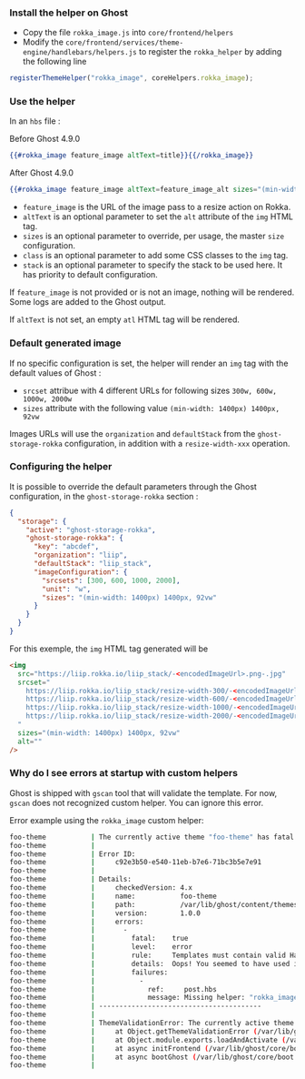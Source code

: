 ### Install the helper on Ghost

- Copy the file `rokka_image.js` into `core/frontend/helpers`
- Modify the `core/frontend/services/theme-engine/handlebars/helpers.js` to register the `rokka_helper` by adding the following line

```js
registerThemeHelper("rokka_image", coreHelpers.rokka_image);
```

### Use the helper

In an `hbs` file :

Before Ghost 4.9.0

```hbs
{{#rokka_image feature_image altText=title}}{{/rokka_image}}
```

After Ghost 4.9.0

```hbs
{{#rokka_image feature_image altText=feature_image_alt sizes="(min-width: 1000px) 1000px, 74vw" class="first-class second-class" stack="another_stack"}}{{/rokka_image}}
```

- `feature_image` is the URL of the image pass to a resize action on Rokka.
- `altText` is an optional parameter to set the `alt` attribute of the `img` HTML tag.
- `sizes` is an optional parameter to override, per usage, the master `size` configuration.
- `class` is an optional parameter to add some CSS classes to the `img` tag.
- `stack` is an optional parameter to specify the stack to be used here. It has priority to default configuration.

If `feature_image` is not provided or is not an image, nothing will be rendered. Some logs are added to the Ghost output.

If `altText` is not set, an empty `atl` HTML tag will be rendered.

### Default generated image

If no specific configuration is set, the helper will render an `img` tag with the default values of Ghost :

- `srcset` attribue with 4 different URLs for following sizes `300w, 600w, 1000w, 2000w`
- `sizes` attribute with the following value `(min-width: 1400px) 1400px, 92vw`

Images URLs will use the `organization` and `defaultStack` from the `ghost-storage-rokka` configuration, in addition with a `resize-width-xxx` operation.

### Configuring the helper

It is possible to override the default parameters through the Ghost configuration, in the `ghost-storage-rokka` section :

```json
{
  "storage": {
    "active": "ghost-storage-rokka",
    "ghost-storage-rokka": {
      "key": "abcdef",
      "organization": "liip",
      "defaultStack": "liip_stack",
      "imageConfiguration": {
        "srcsets": [300, 600, 1000, 2000],
        "unit": "w",
        "sizes": "(min-width: 1400px) 1400px, 92vw"
      }
    }
  }
}
```

For this exemple, the `img` HTML tag generated will be

```html
<img
  src="https://liip.rokka.io/liip_stack/-<encodedImageUrl>.png-.jpg"
  srcset="
    https://liip.rokka.io/liip_stack/resize-width-300/-<encodedImageUrl>.png-.jpg 300w,
    https://liip.rokka.io/liip_stack/resize-width-600/-<encodedImageUrl>.png-.jpg 600w,
    https://liip.rokka.io/liip_stack/resize-width-1000/-<encodedImageUrl>.png-.jpg 1000w,
    https://liip.rokka.io/liip_stack/resize-width-2000/-<encodedImageUrl>.png-.jpg 2000w
  "
  sizes="(min-width: 1400px) 1400px, 92vw"
  alt=""
/>
```

### Why do I see errors at startup with custom helpers

Ghost is shipped with `gscan` tool that will validate the template. For now, `gscan` does not recognized custom helper. You can ignore this error. 

Error example using the `rokka_image` custom helper:

```bash
foo-theme           | The currently active theme "foo-theme" has fatal errors.
foo-theme           | 
foo-theme           | Error ID:
foo-theme           |     c92e3b50-e540-11eb-b7e6-71bc3b5e7e91
foo-theme           | 
foo-theme           | Details:
foo-theme           |     checkedVersion: 4.x
foo-theme           |     name:           foo-theme
foo-theme           |     path:           /var/lib/ghost/content/themes/foo-theme
foo-theme           |     version:        1.0.0
foo-theme           |     errors: 
foo-theme           |       - 
foo-theme           |         fatal:    true
foo-theme           |         level:    error
foo-theme           |         rule:     Templates must contain valid Handlebars
foo-theme           |         details:  Oops! You seemed to have used invalid Handlebars syntax. This mostly happens, when you use a helper that is not supported.<br>See the full list of available helpers <a href="https://ghost.org/docs/api/handlebars-themes/helpers/" target=_blank>here</a>.
foo-theme           |         failures: 
foo-theme           |           - 
foo-theme           |             ref:     post.hbs
foo-theme           |             message: Missing helper: "rokka_image"
foo-theme           | ----------------------------------------
foo-theme           | 
foo-theme           | ThemeValidationError: The currently active theme "foo-theme" has fatal errors.
foo-theme           |     at Object.getThemeValidationError (/var/lib/ghost/core/server/services/themes/validate.js:69:12)
foo-theme           |     at Object.module.exports.loadAndActivate (/var/lib/ghost/core/server/services/themes/activate.js:27:36)
foo-theme           |     at async initFrontend (/var/lib/ghost/core/boot.js:120:5)
foo-theme           |     at async bootGhost (/var/lib/ghost/core/boot.js:327:9)
foo-theme           | 
```